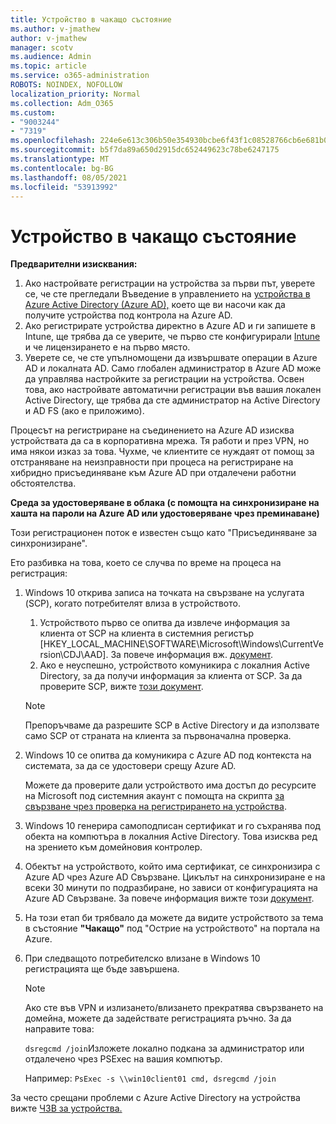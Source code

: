 ```yaml
---
title: Устройство в чакащо състояние
ms.author: v-jmathew
author: v-jmathew
manager: scotv
ms.audience: Admin
ms.topic: article
ms.service: o365-administration
ROBOTS: NOINDEX, NOFOLLOW
localization_priority: Normal
ms.collection: Adm_O365
ms.custom:
- "9003244"
- "7319"
ms.openlocfilehash: 224e6e613c306b50e354930bcbe6f43f1c08528766cb6e681b0e9826b2d55a4d
ms.sourcegitcommit: b5f7da89a650d2915dc652449623c78be6247175
ms.translationtype: MT
ms.contentlocale: bg-BG
ms.lasthandoff: 08/05/2021
ms.locfileid: "53913992"
---
```

# <a name="device-in-pending-state"></a>Устройство в чакащо състояние

**Предварителни изисквания:**

1. Ако настройвате регистрации на устройства за първи път, уверете се, че сте прегледали Въведение в управлението на [устройства в Azure Active Directory (Azure AD),](https://docs.microsoft.com/azure/active-directory/devices/overview?WT.mc_id=Portal-Microsoft_Azure_Support) което ще ви насочи как да получите устройства под контрола на Azure AD.
2. Ако регистрирате устройства директно в Azure AD и ги запишете в Intune, ще трябва да [](https://docs.microsoft.com/mem/intune/fundamentals/licenses-assign?WT.mc_id=Portal-Microsoft_Azure_Support) се уверите, че първо сте конфигурирали [Intune](https://docs.microsoft.com/mem/intune/enrollment/device-enrollment?WT.mc_id=Portal-Microsoft_Azure_Support) и че лицензирането е на първо място.
3. Уверете се, че сте упълномощени да извършвате операции в Azure AD и локалната AD. Само глобален администратор в Azure AD може да управлява настройките за регистрации на устройства. Освен това, ако настройвате автоматични регистрации във вашия локален Active Directory, ще трябва да сте администратор на Active Directory и AD FS (ако е приложимо).

Процесът на регистриране на съединението на Azure AD изисква устройствата да са в корпоративна мрежа. Тя работи и през VPN, но има някои изказ за това. Чухме, че клиентите се нуждаят от помощ за отстраняване на неизправности при процеса на регистриране на хибридно присъединяване към Azure AD при отдалечени работни обстоятелства.

**Среда за удостоверяване в облака (с помощта на синхронизиране на хашта на пароли на Azure AD или удостоверяване чрез преминаване)**

Този регистрационен поток е известен също като "Присъединяване за синхронизиране".

Ето разбивка на това, което се случва по време на процеса на регистрация:

1. Windows 10 открива записа на точката на свързване на услугата (SCP), когато потребителят влиза в устройството.

    1. Устройството първо се опитва да извлече информация за клиента от SCP на клиента в системния регистър [HKEY_LOCAL_MACHINE\SOFTWARE\Microsoft\Windows\CurrentVersion\CDJ\AAD]. За повече информация вж. [документ](https://docs.microsoft.com/azure/active-directory/devices/hybrid-azuread-join-control).
    1. Ако е неуспешно, устройството комуникира с локалния Active Directory, за да получи информация за клиента от SCP. За да проверите SCP, вижте [този документ](https://docs.microsoft.com/azure/active-directory/devices/hybrid-azuread-join-manual#configure-a-service-connection-point).

    > [!NOTE]
    > Препоръчваме да разрешите SCP в Active Directory и да използвате само SCP от страната на клиента за първоначална проверка.

2. Windows 10 се опитва да комуникира с Azure AD под контекста на системата, за да се удостовери срещу Azure AD.

    Можете да проверите дали устройството има достъп до ресурсите на Microsoft под системния акаунт с помощта на скрипта [за свързване чрез проверка на регистрирането на устройства](https://gallery.technet.microsoft.com/Test-Device-Registration-3dc944c0).

3. Windows 10 генерира самоподписан сертификат и го съхранява под обекта на компютъра в локалния Active Directory. Това изисква ред на зрението към домейновия контролер.

4. Обектът на устройството, който има сертификат, се синхронизира с Azure AD чрез Azure AD Свързване. Цикълът на синхронизиране е на всеки 30 минути по подразбиране, но зависи от конфигурацията на Azure AD Свързване. За повече информация вижте този [документ](https://docs.microsoft.com/azure/active-directory/hybrid/how-to-connect-sync-configure-filtering#organizational-unitbased-filtering).

5. На този етап би трябвало да можете да видите устройството за тема в състояние **"Чакащо"** под "Острие на устройството" на портала на Azure.

6. При следващото потребителско влизане в Windows 10 регистрацията ще бъде завършена.

    > [!NOTE]
    > Ако сте във VPN и излизането/влизането прекратява свързването на домейна, можете да задействате регистрацията ръчно. За да направите това:
    >
    > `dsregcmd /join`Изложете локално подкана за администратор или отдалечено чрез PSExec на вашия компютър.
    >
    > Например: `PsExec -s \\win10client01 cmd, dsregcmd /join`

За често срещани проблеми с Azure Active Directory на устройства вижте [ЧЗВ за устройства.](https://docs.microsoft.com/azure/active-directory/devices/faq)
